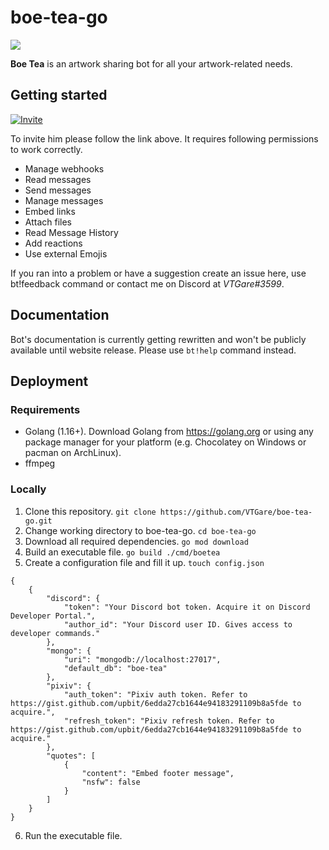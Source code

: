 # boe-tea-go

<img align="center" src="https://cdn.discordapp.com/avatars/636468907049353216/9bba642061fe0d500e92987098fdcf85.png?size=256">

**Boe Tea** is an artwork sharing bot for all your artwork-related needs.

## Getting started

[![Invite](https://img.shields.io/badge/Invite%20Link-%40Boe%20Tea-brightgreen)](https://discord.com/api/oauth2/authorize?client_id=636468907049353216&permissions=537259072&scope=bot)

To invite him please follow the link above. It requires following permissions to work correctly.
-   Manage webhooks
-   Read messages
-   Send messages
-   Manage messages
-   Embed links
-   Attach files
-   Read Message History
-   Add reactions
-   Use external Emojis

If you ran into a problem or have a suggestion create an issue here, use bt!feedback command or contact me on Discord at _VTGare#3599_.

## Documentation

Bot's documentation is currently getting rewritten and won't be publicly available until website release. Please use `bt!help` command instead.

## Deployment

### Requirements
- Golang (1.16+). Download Golang from https://golang.org or using any package manager for your platform (e.g. Chocolatey on Windows or pacman on ArchLinux).
- ffmpeg

### Locally
1. Clone this repository. `git clone https://github.com/VTGare/boe-tea-go.git`
2. Change working directory to boe-tea-go. `cd boe-tea-go`
3. Download all required dependencies. `go mod download`
4. Build an executable file. `go build ./cmd/boetea`
5. Create a configuration file and fill it up. `touch config.json`
```
{
    {
        "discord": {
            "token": "Your Discord bot token. Acquire it on Discord Developer Portal.",
            "author_id": "Your Discord user ID. Gives access to developer commands."
        },
        "mongo": {
            "uri": "mongodb://localhost:27017",
            "default_db": "boe-tea"
        },
        "pixiv": {
            "auth_token": "Pixiv auth token. Refer to https://gist.github.com/upbit/6edda27cb1644e94183291109b8a5fde to acquire.",
            "refresh_token": "Pixiv refresh token. Refer to https://gist.github.com/upbit/6edda27cb1644e94183291109b8a5fde to acquire."
        },
        "quotes": [
            {
                "content": "Embed footer message",
                "nsfw": false
            }
        ]
    }
}
```
6. Run the executable file.